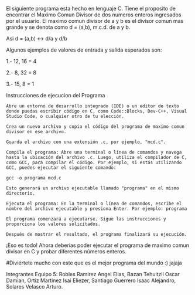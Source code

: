 El siguiente programa esta hecho en lenguaje C. Tiene el proposito de encontrar el Maximo Comun Divisor de dos numeros enteros ingresados por el usuario. El maximo comun divisor de a y b es el divisor comun mas grande y se denota como d = (a,b), m.c.d. de a y b.

Asi d = (a,b) ↔ d/a y d/b

Algunos ejemplos de valores de entrada y salida esperados son:

1.- 12, 16 = 4

2.- 8, 32 = 8

3.- 15, 8 = 1

Instrucciones de ejecucion del Programa

    Abre un entorno de desarrollo integrado (IDE) o un editor de texto donde puedas escribir código en C, como Code::Blocks, Dev-C++, Visual Studio Code, o cualquier otro de tu elección.

    Crea un nuevo archivo y copia el código del programa de maximo comun divisor en ese archivo.

    Guarda el archivo con una extensión .c, por ejemplo, "mcd.c".

    Compila el programa: Abre una terminal o línea de comandos y navega hasta la ubicación del archivo .c. Luego, utiliza el compilador de C, como GCC, para compilar el código. Por ejemplo, si estás utilizando GCC, puedes ejecutar el siguiente comando:

    gcc -o programa mcd.c

    Esto generará un archivo ejecutable llamado "programa" en el mismo directorio.

    Ejecuta el programa: En la terminal o línea de comandos, escribe el nombre del archivo ejecutable y presiona Enter. Por ejemplo: programa

    El programa comenzará a ejecutarse. Sigue las instrucciones y proporciona los valores solicitados.

    Después de mostrar el resultado, el programa finalizará su ejecución.

¡Eso es todo! Ahora deberías poder ejecutar el programa de maximo comun divisor en C y probar diferentes números enteros.

#Diviértete mucho con este que es el mejor programa del mundo :) jajaja

Integrantes Equipo 5: Robles Ramirez Angel Elias, Bazan Tehuitzil Oscar Damian, Ortiz Martinez Isai Eliezer, Santiago Guerrero Isaac Alejandro, Solares Velasco Arturo.

